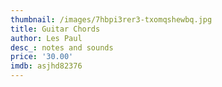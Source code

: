 ```yaml
---
thumbnail: /images/7hbpi3rer3-txomqshewbq.jpg
title: Guitar Chords
author: Les Paul
desc_: notes and sounds
price: '30.00'
imdb: asjhd82376
---
```


